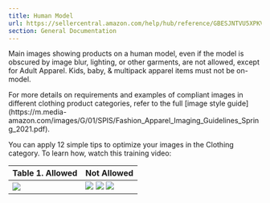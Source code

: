 ```yaml
---
title: Human Model
url: https://sellercentral.amazon.com/help/hub/reference/GBESJNTVU5XPKVVU
section: General Documentation
---
```


Main images showing products on a human model, even if the model is obscured
by image blur, lighting, or other garments, are not allowed, except for Adult
Apparel. Kids, baby, & multipack apparel items must not be on-model.  
  
For more details on requirements and examples of compliant images in different
clothing product categories, refer to the full [image style
guide](https://m.media-
amazon.com/images/G/01/SPIS/Fashion_Apparel_Imaging_Guidelines_Spring_2021.pdf).

You can apply 12 simple tips to optimize your images in the Clothing category.
To learn how, watch this training video:

Table 1.  Allowed | Not Allowed  
---|---  
![](https://m.media-amazon.com/images/G/01/image_requirements/without_model1.jpg) |  ![](https://m.media-amazon.com/images/G/01/image_requirements/model1.jpg) ![](https://m.media-amazon.com/images/G/01/image_requirements/model2.jpg) ![](https://m.media-amazon.com/images/G/01/image_requirements/model3.jpg)

